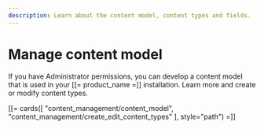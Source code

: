 ```yaml
---
description: Learn about the content model, content types and fields.
---
```


# Manage content model

If you have Administrator permissions, you can develop a content model that is used in your [[= product_name =]] installation. Learn more and create or modify content types.

[[= cards([
    "content_management/content_model",
    "content_management/create_edit_content_types"
], style="path") =]]

